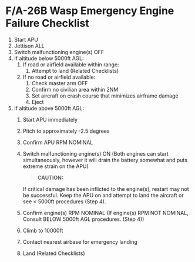 # F/A-26B Wasp Emergency Engine Failure Checklist

1.  Start APU
2.  Jettison ALL
3.  Switch malfunctioning engine(s) OFF
4.  If altitude below 5000ft AGL:
    1. If road or airfield available within range:
       1. Attempt to land (Related Checklists)
    2. If no road or airfield available:
       1. Check master arm OFF
       2. Confirm no civilian area within 2NM
       3. Set aircraft on crash course that minimizes airframe damage
       4. Eject
5.  If altitude above 5000ft AGL:
    1.  Start APU immediately
    2.  Pitch to approximately -2.5 degrees
    3.  Confirm APU RPM NOMINAL
    4.  Switch malfunctioning engine(s) ON (Both engines can start simultaneously, however it will drain the battery somewhat and puts extreme strain on the APU)

        > **CAUTION:**

          <div class="border-s-4 border-red-700 ps-4 my-5">
          If critical damage has been inflicted to the engine(s), restart may not be successful. Keep the APU on and attempt to land the aircraft or see &lt; 5000ft procedures (Step 4).
          </div>

    5.  Confirm engine(s) RPM NOMINAL (If engine(s) RPM NOT NOMINAL, Consult BELOW 5000ft AGL procedures. (Step 4))
    6.  Climb to 10000ft
    7.  Contact nearest airbase for emergency landing
    8.  Land (Related Checklists)
